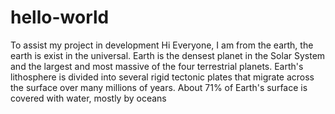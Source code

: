 # hello-world
To assist my project in development 
Hi Everyone, 
I am from the earth, the earth is exist in the universal. Earth is the densest planet in the Solar System and the largest and most massive of the four terrestrial planets. Earth's lithosphere is divided into several rigid tectonic plates that migrate across the surface over many millions of years. About 71% of Earth's surface is covered with water, mostly by oceans


